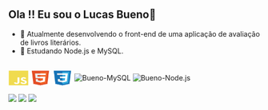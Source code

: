 ## Ola !! Eu sou o Lucas Bueno👋

- 🔭 Atualmente desenvolvendo o front-end de uma aplicação de avaliação de livros literários. 
- 🌱 Estudando Node.js e MySQL.
<div style="display: inline_block"><br>
  <img align="center" alt="Bueno-Js" height="30" width="40" src="https://raw.githubusercontent.com/devicons/devicon/master/icons/javascript/javascript-plain.svg">
  <img align="center" alt="Bueno-HTML" height="30" width="40" src="https://raw.githubusercontent.com/devicons/devicon/master/icons/html5/html5-original.svg">
  <img align="center" alt="Bueno-CSS" height="30" width="40" src="https://raw.githubusercontent.com/devicons/devicon/master/icons/css3/css3-original.svg">
  <img align="center" alt="Bueno-MySQL" height="30" width="40" src="https://cdn.jsdelivr.net/gh/devicons/devicon@latest/icons/mysql/mysql-original.svg">
  <img align="center" alt="Bueno-Node.js" height="30" width="40" src="https://cdn.jsdelivr.net/gh/devicons/devicon@latest/icons/nodejs/nodejs-original.svg">

</div><br>
<div> 
  <a href="https://www.instagram.com/lhbuenolucas/" target="_blank"><img src="https://img.shields.io/badge/-Instagram-%23E4405F?style=for-the-badge&logo=instagram&logoColor=white" target="_blank"></a>
  <a href = "mailto:henriquelucas0188@gmail.com"><img src="https://img.shields.io/badge/-Gmail-%23333?style=for-the-badge&logo=gmail&logoColor=white" target="_blank"></a>
  <a href="https://www.linkedin.com/in/lucashbueno/" target="_blank"><img src="https://img.shields.io/badge/-LinkedIn-%230077B5?style=for-the-badge&logo=linkedin&logoColor=white" target="_blank"></a> 
</div>
